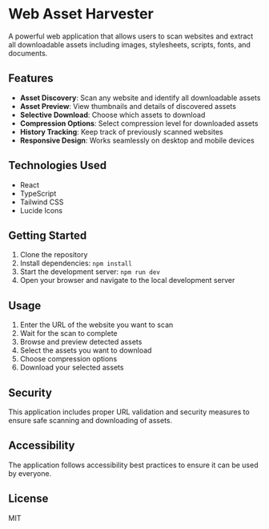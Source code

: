 
# Web Asset Harvester

A powerful web application that allows users to scan websites and extract all downloadable assets including images, stylesheets, scripts, fonts, and documents.

## Features

- **Asset Discovery**: Scan any website and identify all downloadable assets
- **Asset Preview**: View thumbnails and details of discovered assets
- **Selective Download**: Choose which assets to download
- **Compression Options**: Select compression level for downloaded assets
- **History Tracking**: Keep track of previously scanned websites
- **Responsive Design**: Works seamlessly on desktop and mobile devices

## Technologies Used

- React
- TypeScript
- Tailwind CSS
- Lucide Icons

## Getting Started

1. Clone the repository
2. Install dependencies: `npm install`
3. Start the development server: `npm run dev`
4. Open your browser and navigate to the local development server

## Usage

1. Enter the URL of the website you want to scan
2. Wait for the scan to complete
3. Browse and preview detected assets
4. Select the assets you want to download
5. Choose compression options
6. Download your selected assets

## Security

This application includes proper URL validation and security measures to ensure safe scanning and downloading of assets.

## Accessibility

The application follows accessibility best practices to ensure it can be used by everyone.

## License

MIT
